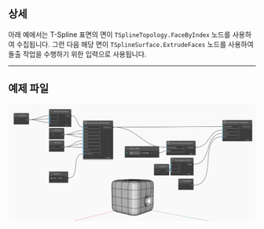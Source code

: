 ## 상세
아래 예에서는 T-Spline 표면의 면이 `TSplineTopology.FaceByIndex` 노드를 사용하여 수집됩니다. 그런 다음 해당 면이 `TSplineSurface.ExtrudeFaces` 노드를 사용하여 돌출 작업을 수행하기 위한 입력으로 사용됩니다.
___
## 예제 파일

![TSplineTopology.FaceByIndex](./Autodesk.DesignScript.Geometry.TSpline.TSplineTopology.FaceByIndex_img.jpg)
